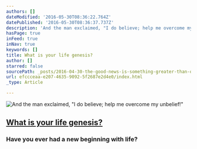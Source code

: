 ```yaml
---
authors: []
dateModified: '2016-05-30T08:36:22.764Z'
datePublished: '2016-05-30T08:36:37.737Z'
description: 'And the man exclaimed, "I do believe; help me overcome my unbelief!"'
hasPage: true
inFeed: true
inNav: true
keywords: []
title: What is your life genesis?
author: []
starred: false
sourcePath: _posts/2016-04-30-the-good-news-is-something-greater-than-ourselves-is-holdin.md
url: efccceaa-e207-4635-9092-5f2687e2d4e0/index.html
_type: Article

---
```

![And the man exclaimed, "I do believe; help me overcome my unbelief!"](https://the-grid-user-content.s3-us-west-2.amazonaws.com/f431ed7f-7ec3-4bc7-9d21-32ccb64fb188.jpg)

## [What is your life genesis?][0]

### Have you ever had a new beginning with life?

[0]: https://thegrid.ai/mindpebble/what-is-the-purpose-of-mindpebble/